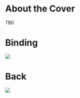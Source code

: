 # About the Cover

TBD

# Binding

[![][cover-binding]][cover-binding-large]

# Back

[![][cover-back]][cover-back-large]

<!-- Named page links below: /-->

[cover-binding]: ../images/cover-binding.jpg
[cover-binding-large]: ../images/cover-binding-large.jpg
[cover-back]: ../images/cover-back.jpg
[cover-back-large]: ../images/cover-back-large.jpg
